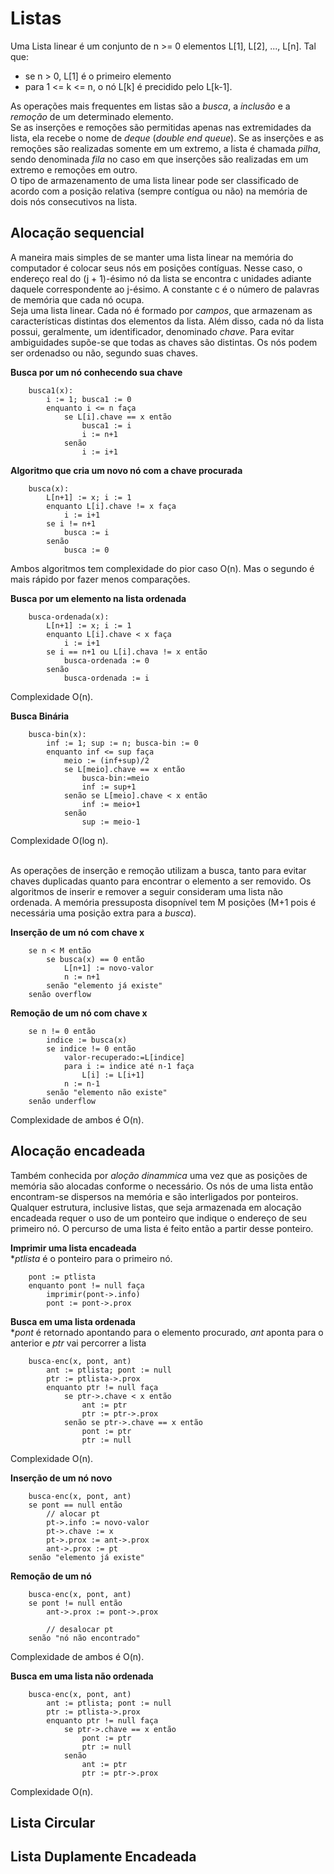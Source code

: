 # Listas
Uma Lista linear é um conjunto de n >= 0 elementos L[1], L[2], ..., L[n]. Tal que:
- se n > 0, L[1] é o primeiro elemento
- para 1 <= k <= n, o nó L[k] é precidido pelo L[k-1].

As operações mais frequentes em listas são a *busca*, a *inclusão* e a *remoção* de um determinado elemento.
<br>
Se as inserções e remoções são permitidas apenas nas extremidades da lista, ela recebe o nome de *deque* (*double end queue*). Se as inserções e as remoções são realizadas somente em um extremo, a lista é chamada *pilha*, sendo denominada *fila* no caso em que inserções são realizadas em um extremo e remoções em outro.
<br>
O tipo de armazenamento de uma lista linear pode ser classificado de acordo com a posição relativa (sempre contígua ou não) na memória de dois nós consecutivos na lista.

## Alocação sequencial
A maneira mais simples de se manter uma lista linear na memória do computador é colocar seus nós em posições contíguas. Nesse caso, o endereço real do (j + 1)-ésimo nó da lista se encontra c unidades adiante daquele correspondente ao j-ésimo. A constante c é o número de palavras de memória que cada nó ocupa.
<br>
Seja uma lista linear. Cada nó é formado por *campos*, que armazenam as características distintas dos elementos da lista. Além disso, cada nó da lista possui, geralmente, um identificador, denominado *chave*. Para evitar ambiguidades supõe-se que todas as chaves são distintas. Os nós podem ser ordenadso ou não, segundo suas chaves.
<br>

**Busca por um nó conhecendo sua chave**
```
    busca1(x):
        i := 1; busca1 := 0
        enquanto i <= n faça
            se L[i].chave == x então
                busca1 := i
                i := n+1
            senão
                i := i+1
```

**Algoritmo que cria um novo nó com a chave procurada**
```
    busca(x):
        L[n+1] := x; i := 1
        enquanto L[i].chave != x faça
            i := i+1
        se i != n+1
            busca := i
        senão
            busca := 0
```
Ambos algoritmos tem complexidade do pior caso O(n). Mas o segundo é mais rápido por fazer menos comparações.
<br>

**Busca por um elemento na lista ordenada**
```
    busca-ordenada(x):
        L[n+1] := x; i := 1
        enquanto L[i].chave < x faça
            i := i+1
        se i == n+1 ou L[i].chava != x então
            busca-ordenada := 0
        senão
            busca-ordenada := i
```
Complexidade O(n).
<br>

**Busca Binária**
```
    busca-bin(x):
        inf := 1; sup := n; busca-bin := 0
        enquanto inf <= sup faça
            meio := (inf+sup)/2
            se L[meio].chave == x então
                busca-bin:=meio
                inf := sup+1
            senão se L[meio].chave < x então
                inf := meio+1
            senão
                sup := meio-1

```
Complexidade O(log n).
<br><br>

As operações de inserção e remoção utilizam a busca, tanto para evitar chaves duplicadas quanto para encontrar o elemento a ser removido. Os algoritmos de inserir e remover a seguir consideram uma lista não ordenada. A memória pressuposta disopnível tem M posições (M+1 pois é necessária uma posição extra para a *busca*).
<br>

**Inserção de um nó com chave x**
```
    se n < M então
        se busca(x) == 0 então 
            L[n+1] := novo-valor
            n := n+1
        senão "elemento já existe"
    senão overflow
```

**Remoção de um nó com chave x**
```
    se n != 0 então
        indice := busca(x)
        se indice != 0 então
            valor-recuperado:=L[indice]
            para i := indice até n-1 faça
                L[i] := L[i+1]
            n := n-1
        senão "elemento não existe"
    senão underflow
```
Complexidade de ambos é O(n).

## Alocação encadeada
Também conhecida por *aloção dinammica* uma vez que as posições de memória são alocadas conforme o necessário. Os nós de uma lista então encontram-se dispersos na memória e são interligados por ponteiros.
<br>
Qualquer estrutura, inclusive listas, que seja armazenada em alocação encadeada requer o uso de um ponteiro que indique o endereço de seu primeiro nó. O percurso de uma lista é feito então a partir desse ponteiro.
<br>

**Imprimir uma lista encadeada**
<br>
**ptlista* é o ponteiro para o primeiro nó.

```
    pont := ptlista
    enquanto pont != null faça
        imprimir(pont->.info)
        pont := pont->.prox
```

**Busca em uma lista ordenada**
<br>
**pont* é retornado apontando para o elemento procurado, *ant* aponta para o anterior e *ptr* vai percorrer a lista

```
    busca-enc(x, pont, ant)
        ant := ptlista; pont := null
        ptr := ptlista->.prox
        enquanto ptr != null faça
            se ptr->.chave < x então
                ant := ptr
                ptr := ptr->.prox
            senão se ptr->.chave == x então
                pont := ptr
                ptr := null
```
Complexidade O(n).
<br>

**Inserção de um nó novo**
```
    busca-enc(x, pont, ant)
    se pont == null então
        // alocar pt
        pt->.info := novo-valor
        pt->.chave := x
        pt->.prox := ant->.prox
        ant->.prox := pt
    senão "elemento já existe"
```

**Remoção de um nó**
```
    busca-enc(x, pont, ant)
    se pont != null então
        ant->.prox := pont->.prox
        
        // desalocar pt
    senão "nó não encontrado"
```
Complexidade de ambos é O(n).

**Busca em uma lista não ordenada**
```
    busca-enc(x, pont, ant)
        ant := ptlista; pont := null
        ptr := ptlista->.prox
        enquanto ptr != null faça
            se ptr->.chave == x então
                pont := ptr
                ptr := null
            senão
                ant := ptr
                ptr := ptr->.prox
```
Complexidade O(n).

## Lista Circular


## Lista Duplamente Encadeada


